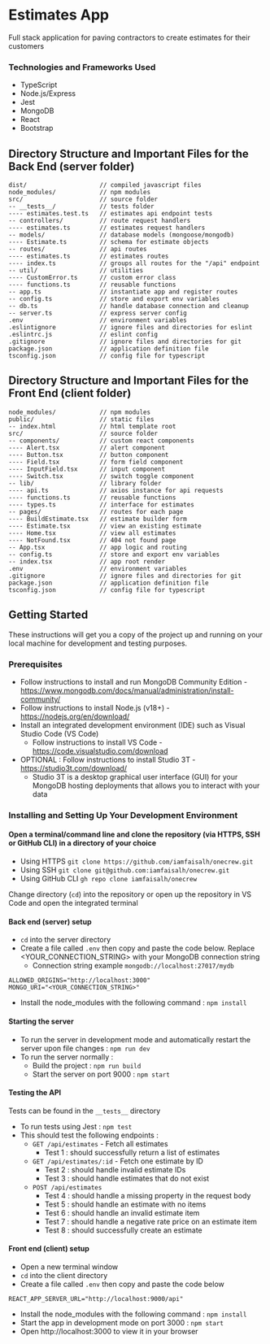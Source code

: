 # Estimates App

Full stack application for paving contractors to create estimates for their customers

### Technologies and Frameworks Used

- TypeScript
- Node.js/Express
- Jest
- MongoDB
- React
- Bootstrap

## Directory Structure and Important Files for the Back End (server folder)

```
dist/                    // compiled javascript files
node_modules/            // npm modules
src/                     // source folder
-- __tests__/            // tests folder
---- estimates.test.ts   // estimates api endpoint tests
-- controllers/          // route request handlers
---- estimates.ts        // estimates request handlers
-- models/               // database models (mongoose/mongodb)
---- Estimate.ts         // schema for estimate objects
-- routes/               // api routes
---- estimates.ts        // estimates routes
---- index.ts            // groups all routes for the "/api" endpoint
-- util/                 // utilities
---- CustomError.ts      // custom error class
---- functions.ts        // reusable functions
-- app.ts                // instantiate app and register routes
-- config.ts             // store and export env variables
-- db.ts                 // handle database connection and cleanup
-- server.ts             // express server config
.env                     // environment variables
.eslintignore            // ignore files and directories for eslint
.eslintrc.js             // eslint config
.gitignore               // ignore files and directories for git
package.json             // application definition file
tsconfig.json            // config file for typescript
```

## Directory Structure and Important Files for the Front End (client folder)

```
node_modules/            // npm modules
public/                  // static files
-- index.html            // html template root
src/                     // source folder
-- components/           // custom react components
---- Alert.tsx           // alert component
---- Button.tsx          // button component
---- Field.tsx           // form field component
---- InputField.tsx      // input component
---- Switch.tsx          // switch toggle component
-- lib/                  // library folder
---- api.ts              // axios instance for api requests
---- functions.ts        // reusable functions
---- types.ts            // interface for estimates
-- pages/                // routes for each page
---- BuildEstimate.tsx   // estimate builder form
---- Estimate.tsx        // view an existing estimate
---- Home.tsx            // view all estimates
---- NotFound.tsx        // 404 not found page
-- App.tsx               // app logic and routing
-- config.ts             // store and export env variables
-- index.tsx             // app root render
.env                     // environment variables
.gitignore               // ignore files and directories for git
package.json             // application definition file
tsconfig.json            // config file for typescript
```

## Getting Started

These instructions will get you a copy of the project up and running on your local machine for development and testing purposes.

### Prerequisites

- Follow instructions to install and run MongoDB Community Edition - https://www.mongodb.com/docs/manual/administration/install-community/
- Follow instructions to install Node.js (v18+) - https://nodejs.org/en/download/
- Install an integrated development environment (IDE) such as Visual Studio Code (VS Code)
  - Follow instructions to install VS Code - https://code.visualstudio.com/download
- OPTIONAL : Follow instructions to install Studio 3T - https://studio3t.com/download/
  - Studio 3T is a desktop graphical user interface (GUI) for your MongoDB hosting deployments that allows you to interact with your data

### Installing and Setting Up Your Development Environment

#### Open a terminal/command line and clone the repository (via HTTPS, SSH or GitHub CLI) in a directory of your choice

- Using HTTPS `git clone https://github.com/iamfaisalh/onecrew.git`
- Using SSH `git clone git@github.com:iamfaisalh/onecrew.git`
- Using GitHub CLI `gh repo clone iamfaisalh/onecrew`

Change directory (`cd`) into the repository or open up the repository in VS Code and open the integrated terminal

#### Back end (server) setup

- `cd` into the server directory
- Create a file called `.env` then copy and paste the code below. Replace <YOUR_CONNECTION_STRING> with your MongoDB connection string
  - Connection string example `mongodb://localhost:27017/mydb`

```
ALLOWED_ORIGINS="http://localhost:3000"
MONGO_URI="<YOUR_CONNECTION_STRING>"
```

- Install the node_modules with the following command : `npm install`

#### Starting the server

- To run the server in development mode and automatically restart the server upon file changes : `npm run dev`
- To run the server normally :
  - Build the project : `npm run build`
  - Start the server on port 9000 : `npm start`

#### Testing the API

Tests can be found in the `__tests__` directory

- To run tests using Jest : `npm test`
- This should test the following endpoints :
  - `GET /api/estimates` - Fetch all estimates
    - Test 1 : should successfully return a list of estimates
  - `GET /api/estimates/:id` - Fetch one estimate by ID
    - Test 2 : should handle invalid estimate IDs
    - Test 3 : should handle estimates that do not exist
  - `POST /api/estimates`
    - Test 4 : should handle a missing property in the request body
    - Test 5 : should handle an estimate with no items
    - Test 6 : should handle an invalid estimate item
    - Test 7 : should handle a negative rate price on an estimate item
    - Test 8 : should successfully create an estimate

#### Front end (client) setup

- Open a new terminal window
- `cd` into the client directory
- Create a file called `.env` then copy and paste the code below

```
REACT_APP_SERVER_URL="http://localhost:9000/api"
```

- Install the node_modules with the following command : `npm install`
- Start the app in development mode on port 3000 : `npm start`
- Open http://localhost:3000 to view it in your browser
